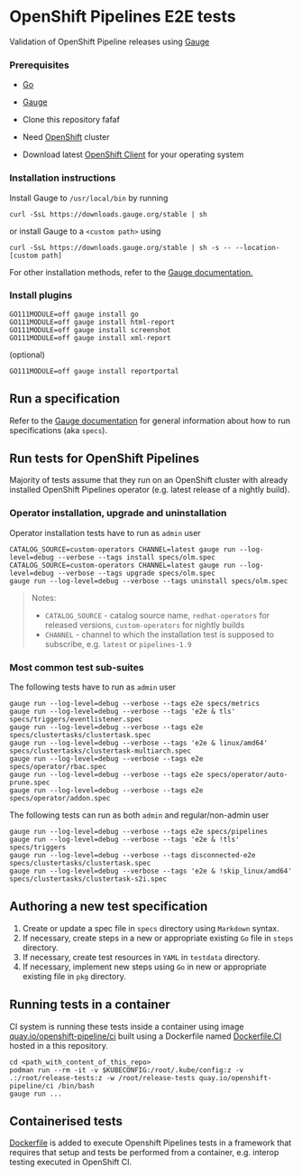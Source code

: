 # OpenShift Pipelines E2E tests

Validation of OpenShift Pipeline releases using [Gauge](https://docs.gauge.org/getting_started/installing-gauge.html)

### Prerequisites

* [Go](https://golang.org/)

* [Gauge](https://docs.gauge.org/getting_started/installing-gauge.html?os=linux&language=python&ide=vscode)

* Clone this repository
fafaf
* Need [OpenShift](https://gitlab.cee.redhat.com/tekton/plumbing/) cluster

* Download latest [OpenShift Client](https://mirror.openshift.com/pub/openshift-v4/clients/oc/latest/) for your operating system

### Installation instructions

Install Gauge to `/usr/local/bin` by running

```curl -SsL https://downloads.gauge.org/stable | sh```

or install Gauge to a `<custom path>` using

```curl -SsL https://downloads.gauge.org/stable | sh -s -- --location-[custom path]```

For other installation methods, refer to the [Gauge documentation.](https://docs.gauge.org/getting_started/installing-gauge.html)

### Install plugins

```
GO111MODULE=off gauge install go
GO111MODULE=off gauge install html-report
GO111MODULE=off gauge install screenshot
GO111MODULE=off gauge install xml-report
```

(optional)

```
GO111MODULE=off gauge install reportportal
```

## Run a specification

Refer to the [Gauge documentation](https://docs.gauge.org/execution.html) for general information about how to run specifications (aka `specs`).

## Run tests for OpenShift Pipelines

Majority of tests assume that they run on an OpenShift cluster with already installed OpenShift Pipelines operator (e.g. latest release of a nightly build).

### Operator installation, upgrade and uninstallation

Operator installation tests have to run as `admin` user

```
CATALOG_SOURCE=custom-operators CHANNEL=latest gauge run --log-level=debug --verbose --tags install specs/olm.spec
CATALOG_SOURCE=custom-operators CHANNEL=latest gauge run --log-level=debug --verbose --tags upgrade specs/olm.spec
gauge run --log-level=debug --verbose --tags uninstall specs/olm.spec
```

> Notes: 
> - `CATALOG_SOURCE` - catalog source name, `redhat-operators` for released versions, `custom-operators` for nightly builds
> - `CHANNEL` - channel to which the installation test is supposed to subscribe, e.g. `latest` or `pipelines-1.9`

### Most common test sub-suites

The following tests have to run as `admin` user

```
gauge run --log-level=debug --verbose --tags e2e specs/metrics
gauge run --log-level=debug --verbose --tags 'e2e & tls' specs/triggers/eventlistener.spec
gauge run --log-level=debug --verbose --tags e2e specs/clustertasks/clustertask.spec
gauge run --log-level=debug --verbose --tags 'e2e & linux/amd64' specs/clustertasks/clustertask-multiarch.spec
gauge run --log-level=debug --verbose --tags e2e specs/operator/rbac.spec
gauge run --log-level=debug --verbose --tags e2e specs/operator/auto-prune.spec
gauge run --log-level=debug --verbose --tags e2e specs/operator/addon.spec
```

The following tests can run as both `admin` and regular/non-admin user

```
gauge run --log-level=debug --verbose --tags e2e specs/pipelines
gauge run --log-level=debug --verbose --tags 'e2e & !tls' specs/triggers
gauge run --log-level=debug --verbose --tags disconnected-e2e specs/clustertasks/clustertask.spec
gauge run --log-level=debug --verbose --tags 'e2e & !skip_linux/amd64' specs/clustertasks/clustertask-s2i.spec
```

## Authoring a new test specification

1. Create or update a spec file in `specs` directory using `Markdown` syntax.
2. If necessary, create steps in a new or appropriate existing `Go` file in `steps` directory.
3. If necessary, create test resources in `YAML` in `testdata` directory.
4. If necessary, implement new steps using `Go` in new or appropriate existing file in `pkg` directory.

## Running tests in a container

CI system is running these tests inside a container using image [quay.io/openshift-pipeline/ci](https://quay.io/repository/openshift-pipeline/ci?tab=tags&tag=latest) built using a Dockerfile named [Dockerfile.CI](Dockerfile.CI) hosted in a this repository. 

```
cd <path_with_content_of_this_repo>
podman run --rm -it -v $KUBECONFIG:/root/.kube/config:z -v .:/root/release-tests:z -w /root/release-tests quay.io/openshift-pipeline/ci /bin/bash
gauge run ...
```

## Containerised tests

[Dockerfile](Dockerfile) is added to execute Openshift Pipelines tests in a framework that requires that setup and tests be performed from a container, e.g. interop testing executed in OpenShift CI.
